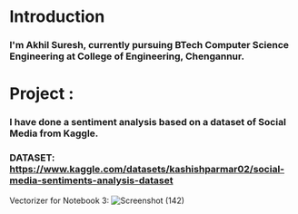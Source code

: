 # Introduction
### I'm Akhil Suresh, currently pursuing BTech Computer Science Engineering at College of Engineering, Chengannur.

# Project :
### I have done a sentiment analysis based on a dataset of Social Media from Kaggle.

### DATASET: https://www.kaggle.com/datasets/kashishparmar02/social-media-sentiments-analysis-dataset

Vectorizer for Notebook 3: 
![Screenshot (142)](https://github.com/user-attachments/assets/9928d791-0fec-47fc-a040-c529c48bc327)
